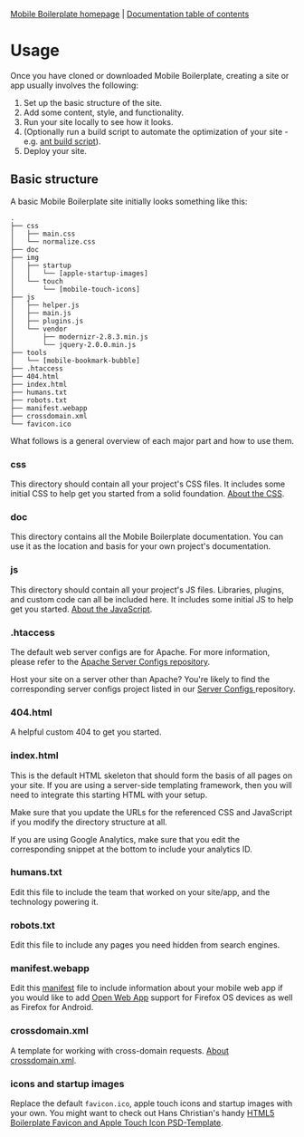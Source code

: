 [Mobile Boilerplate homepage](http://html5boilerplate.com/mobile/) | [Documentation
table of contents](README.md)

# Usage

Once you have cloned or downloaded Mobile Boilerplate, creating a site or app
usually involves the following:

1. Set up the basic structure of the site.
2. Add some content, style, and functionality.
3. Run your site locally to see how it looks.
4. (Optionally run a build script to automate the optimization of your site -
   e.g. [ant build script](https://github.com/h5bp/ant-build-script)).
5. Deploy your site.


## Basic structure

A basic Mobile Boilerplate site initially looks something like this:

```
.
├── css
│   ├── main.css
│   └── normalize.css
├── doc
├── img
│   ├── startup
│   │   └── [apple-startup-images]
│   └── touch
│       └── [mobile-touch-icons]
├── js
│   ├── helper.js
│   ├── main.js
│   ├── plugins.js
│   └── vendor
│       ├── modernizr-2.8.3.min.js
│       └── jquery-2.0.0.min.js
├── tools
│   └── [mobile-bookmark-bubble]
├── .htaccess
├── 404.html
├── index.html
├── humans.txt
├── robots.txt
├── manifest.webapp
├── crossdomain.xml
└── favicon.ico
```

What follows is a general overview of each major part and how to use them.

### css

This directory should contain all your project's CSS files. It includes some
initial CSS to help get you started from a solid foundation. [About the
CSS](css.md).

### doc

This directory contains all the Mobile Boilerplate documentation. You can use it
as the location and basis for your own project's documentation.

### js

This directory should contain all your project's JS files. Libraries, plugins,
and custom code can all be included here. It includes some initial JS to help
get you started. [About the JavaScript](js.md).

### .htaccess

The default web server configs are for Apache. For more information, please
refer to the [Apache Server Configs
repository](https://github.com/h5bp/server-configs-apache).

Host your site on a server other than Apache? You're likely to find the
corresponding server configs project listed in our [Server Configs
](https://github.com/h5bp/server-configs/blob/master/README.md) repository.

### 404.html

A helpful custom 404 to get you started.

### index.html

This is the default HTML skeleton that should form the basis of all pages on
your site. If you are using a server-side templating framework, then you will
need to integrate this starting HTML with your setup.

Make sure that you update the URLs for the referenced CSS and JavaScript if you
modify the directory structure at all.

If you are using Google Analytics, make sure that you edit the corresponding
snippet at the bottom to include your analytics ID.

### humans.txt

Edit this file to include the team that worked on your site/app, and the
technology powering it.

### robots.txt

Edit this file to include any pages you need hidden from search engines.

### manifest.webapp

Edit this [manifest](https://developer.mozilla.org/Apps/Developing/Manifest) file to include information about your mobile web app
if you would like to add [Open Web App](https://developer.mozilla.org/Apps) support for Firefox OS devices
as well as Firefox for Android.

### crossdomain.xml

A template for working with cross-domain requests. [About
crossdomain.xml](crossdomain.md).

### icons and startup images

Replace the default `favicon.ico`, apple touch icons and startup images with your own. You
might want to check out Hans Christian's handy [HTML5 Boilerplate Favicon and
Apple Touch Icon
PSD-Template](http://drublic.de/blog/html5-boilerplate-favicons-psd-template/).

